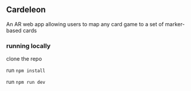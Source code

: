 ## Cardeleon

An AR web app allowing users to map any card game to a set of marker-based cards

### running locally

clone the repo

run `npm install`

run `npm run dev`

